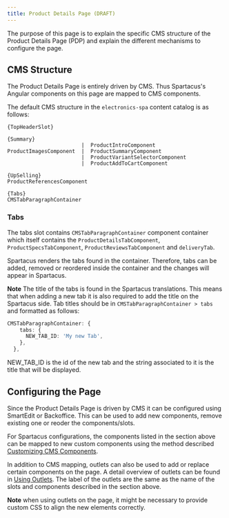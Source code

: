 ```yaml
---
title: Product Details Page (DRAFT)
---
```


The purpose of this page is to explain the specific CMS structure of the Product Details Page (PDP) and explain the different mechanisms to configure the page.

## CMS Structure

The Product Details Page is entirely driven by CMS. Thus Spartacus's Angular components on this page are mapped to CMS components.

The default CMS structure in the `electronics-spa` content catalog is as follows:

```
{TopHeaderSlot}

{Summary}
                        |  ProductIntroComponent
ProductImagesComponent  |  ProductSummaryComponent
                        |  ProductVariantSelectorComponent
                        |  ProductAddToCartComponent

{UpSelling}
ProductReferencesComponent

{Tabs}
CMSTabParagraphContainer
```
### Tabs

The tabs slot contains `CMSTabParagraphContainer` component container which itself contains the `ProductDetailsTabComponent`, `ProductSpecsTabComponent`, `ProductReviewsTabComponent` and `deliveryTab`.

Spartacus renders the tabs found in the container. Therefore, tabs can be added, removed or reordered inside the container and the changes will appear in Spartacus.

**Note** The title of the tabs is found in the Spartacus translations. This means that when adding a new tab it is also required to add the title on the Spartacus side. Tab titles should be in `CMSTabParagraphContainer > tabs` and formatted as follows:

```ts
CMSTabParagraphContainer: {
    tabs: {
      NEW_TAB_ID: 'My new Tab',
    },
  },
```

NEW_TAB_ID is the id of the new tab and the string associated to it is the title that will be displayed.

## Configuring the Page

Since the Product Details Page is driven by CMS it can be configured using SmartEdit or Backoffice. This can be used to add new components, remove existing one or reoder the components/slots.

For Spartacus configurations, the components listed in the section above can be mapped to new custom components using the method described [Customizing CMS Components](https://sap.github.io/cloud-commerce-spartacus-storefront-docs/customizing-cms-components/#custom-angular-cms-components).

In addition to CMS mapping, outlets can also be used to add or replace certain components on the page. A detail overview of outlets can be found in [Using Outlets](https://sap.github.io/cloud-commerce-spartacus-storefront-docs/page-layout/#using-outlets-to-override-page-templates). The label of the outlets are the same as the name of the slots and components described in the section above.

**Note** when using outlets on the page, it might be necessary to provide custom CSS to align the new elements correctly.
